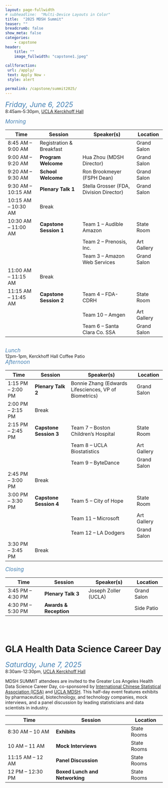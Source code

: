 ```yaml
---
layout: page-fullwidth
# subheadline:  "Multi-Device Layouts in Color"
title:  "2025 MDSH Summit"
teaser: ""
breadcrumb: false
show_meta: false
categories:
    - capstone
header:
    title: ""
    image_fullwidth: "capstone1.jpeg"
    
callforaction:
 url: /apply/
 text: Apply Now ›
 style: alert

permalink: /capstone/summit2025/
---
```


<span style="color:steelblue; font-size:160%; font-style:italic;">Friday, June 6, 2025</span>
<br> 8:45am-5:30pm, [UCLA Kerckhoff Hall](https://maps.app.goo.gl/QUWv6KmkV8N5xznU6)

<span style="color:steelblue; font-size:120%; font-style:italic;">Morning</span>

| Time               | Session              | Speaker(s)                               | Location     |
|--------------------|----------------------|-------------------------------------------|--------------|
| 8:45 AM – 9:00 AM  | Registration & Breakfast |                                           | Grand Salon  |
| 9:00 AM – 9:20 AM  | **Program Welcome**   | Hua Zhou (MDSH Director)              | Grand Salon  |
| 9:20 AM – 9:30 AM  | **School Welcome**    | Ron Brookmeyer (FSPH Dean)            | Grand Salon  |
| 9:30 AM – 10:15 AM | **Plenary Talk 1**    | Stella Grosser (FDA, Division Director) | Grand Salon  |
| 10:15 AM – 10:30 AM| Break                 |                                           |              |
| 10:30 AM – 11:00 AM| **Capstone Session 1** | Team 1 – Audible Amazon                   | State Room   |
|                    |                       | Team 2 – Prenosis, Inc.                   | Art Gallery  |
|                    |                       | Team 3 – Amazon Web Services              | Grand Salon  |
| 11:00 AM – 11:15 AM| Break                 |                                           |              |
| 11:15 AM – 11:45 AM| **Capstone Session 2** | Team 4 – FDA-CDRH                         | State Room   |
|                    |                       | Team 10 – Amgen                           | Art Gallery  |
|                    |                       | Team 6 – Santa Clara Co. SSA              | Grand Salon  |

<br>
<span style="color:steelblue; font-size:120%; font-style:italic;">Lunch</span>
<br> 12pm-1pm, Kerckhoff Hall Coffee Patio 

<br>
<span style="color:steelblue; font-size:120%; font-style:italic;">Afternoon</span>

| Time               | Session              | Speaker(s)                                        | Location     |
|--------------------|----------------------|---------------------------------------------------|--------------|
| 1:15 PM – 2:00 PM  | **Plenary Talk 2**   | Bonnie Zhang (Edwards Lifesciences, VP of Biometrics) | Grand Salon  |
| 2:00 PM – 2:15 PM  | Break                |                                                   |              |
| 2:15 PM – 2:45 PM  | **Capstone Session 3** | Team 7 – Boston Children’s Hospital               | State Room   |
|                    |                      | Team 8 – UCLA Biostatistics                       | Art Gallery  |
|                    |                      | Team 9 – ByteDance                                | Grand Salon  |
| 2:45 PM – 3:00 PM  | Break                |                                                   |              |
| 3:00 PM – 3:30 PM  | **Capstone Session 4** | Team 5 – City of Hope                             | State Room   |
|                    |                      | Team 11 – Microsoft                               | Art Gallery  |
|                    |                      | Team 12 – LA Dodgers                              | Grand Salon  |
| 3:30 PM – 3:45 PM  | Break                |                                                   |              |

<span style="color:steelblue; font-size:120%; font-style:italic;">Closing</span>

| Time               | Session           | Speaker(s)                   | Location    |
|--------------------|-------------------|------------------------------|-------------|
| 3:45 PM – 4:30 PM  | **Plenary Talk 3** | Joseph Zoller (UCLA)        | Grand Salon |
| 4:30 PM – 5:30 PM  | **Awards & Reception** |                             | Side Patio  |

<br>
<br>

# GLA Health Data Science Career Day

<span style="color:steelblue; font-size:160%; font-style:italic;">Saturday, June 7, 2025</span>
<br> 8:30am-12:30pm, [UCLA Kerckhoff Hall](https://maps.app.goo.gl/QUWv6KmkV8N5xznU6)  

MDSH SUMMIT attendees are invited to the Greater Los Angeles Health Data Science Career Day, co-sponsored by [International Chinese Statistical Association (ICSA)](https://www.icsa.org/) and [UCLA MDSH](https://mdsh.ucla.edu/). This half-day event features exhibits by pharmaceutical, biotechnology, and technology companies, mock interviews, and a panel discussion by leading statisticians and data scientists in industry. 

| Time               | Session           |     Location    |
|--------------------|-------------------|-------------|
| 8:30 AM – 10 AM  | **Exhibits** | State Rooms |
| 10 AM – 11 AM  | **Mock Interviews** | State Rooms |   
| 11:15 AM – 12 AM  | **Panel Discussion** | State Rooms |   
| 12 PM – 12:30 PM  | **Boxed Lunch and Networking** | State Rooms |

